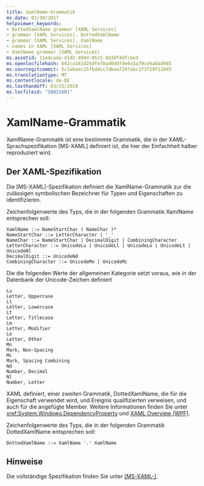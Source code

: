 ```yaml
---
title: XamlName-Grammatik
ms.date: 03/30/2017
helpviewer_keywords:
- DottedXamlName grammar [XAML Services]
- grammar [XAML Services], DottedXamlName
- grammar [XAML Services], XamlName
- names in XAML [XAML Services]
- XamlName grammar [XAML Services]
ms.assetid: 11e4cada-41d2-494d-9531-0d3df4dfcbe3
ms.openlocfilehash: 642ca16142bdfe78a40ddf4e6a3a79ce6a8a4985
ms.sourcegitcommit: 5c1abeec15fbddcc7dbaa729fabc1f1f29f12045
ms.translationtype: MT
ms.contentlocale: de-DE
ms.lasthandoff: 03/15/2019
ms.locfileid: "58031601"
---
```

# <a name="xamlname-grammar"></a>XamlName-Grammatik
XamlName-Grammatik ist eine bestimmte Grammatik, die in der XAML-Sprachspezifikation [MS-XAML] definiert ist, die hier der Einfachheit halber reproduziert wird.  
  
## <a name="from-the-xaml-specification"></a>Der XAML-Spezifikation  
 Die [MS-XAML]-Spezifikation definiert die XamlName-Grammatik zur die zulässigen symbolischen Bezeichner für Typen und Eigenschaften zu identifizieren.  
  
 Zeichenfolgenwerte des Typs, die in der folgenden Grammatik XamlName entsprechen soll:  
  
```  
XamlName ::= NameStartChar ( NameChar )*   
NameStartChar ::= LetterCharacter | '_'   
NameChar ::= NameStartChar | DecimalDigit | CombiningCharacter   
LetterCharacter ::= UnicodeLu | UnicodeLl | UnicodeLo | UnicodeLt | UnicodeNl   
DecimalDigit ::= UnicodeNd   
CombiningCharacter ::= UnicodeMn | UnicodeMc  
```  
  
 Die die folgenden Werte der allgemeinen Kategorie setzt voraus, wie in der Datenbank der Unicode-Zeichen definiert  
  
```  
Lu  
Letter, Uppercase  
Ll  
Letter, Lowercase  
Lt  
Letter, Titlecase  
Lm  
Letter, Modifier  
Lo  
Letter, Other  
Mn  
Mark, Non-Spacing  
Mc  
Mark, Spacing Combining  
Nd  
Number, Decimal  
Nl  
Number, Letter  
```  
  
 XAML definiert, einer zweiten Grammatik, DottedXamlName, die für die Eigenschaft verwendet wird, und Ereignis qualifizierten verweisen, und auch für die angefügte Member. Weitere Informationen finden Sie unter <xref:System.Windows.DependencyProperty> und [XAML Overview (WPF)](../wpf/advanced/xaml-overview-wpf.md).  
  
 Zeichenfolgenwerte des Typs, die in der folgenden Grammatik DottedXamlName entsprechen soll:  
  
```  
DottedXamlName ::= XamlName '.' XamlName  
```  
  
## <a name="remarks"></a>Hinweise  
 Die vollständige Spezifikation finden Sie unter [ \[MS-XAML-\]](https://go.microsoft.com/fwlink/?LinkId=114525).
